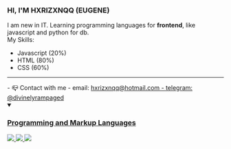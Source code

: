 ### HI, I'M HXRIZXNQQ (EUGENE)
I am new in IT. Learning programming languages for **frontend**, like javascript and python for db.<br>
My Skills:
- Javascript (20%)
- HTML (80%)
- CSS (60%)
<hr>
- 📪 Contact with me
  - email: <a href="mailto:hxrizxnqq@hotmail.com">hxrizxnqq@hotmail.com
  - telegram: <a href="https://t.me/divinelyrampaged">@divinelyrampaged

<details open>
<summary><h3>Programming and Markup Languages</h3></summary>
<img src="https://img.shields.io/badge/HTML-E34F26.svg?logo=html5&logoColor=white" />
<img src="https://img.shields.io/badge/CSS-1572B6.svg?logo=css3&logoColor=white" />
<img src="https://img.shields.io/badge/Markdown-000000.svg?logo=markdown&logoColor=white" />
</details>


<!-- [![Top Langs](https://github-readme-stats.vercel.app/api/top-langs/?username=hxrizxnqq&langs_count=8&theme=transparent%title_color=#173e35&text_color=#173e35&icons_color=#006b5c)](https://github.com/anuraghazra/github-readme-stats) -->
